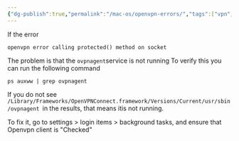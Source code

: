 ```yaml
---
{"dg-publish":true,"permalink":"/mac-os/openvpn-errors/","tags":["vpn","macos"],"noteIcon":"1","created":"2024-01-31T13:37:24.805+01:00","updated":"2024-01-31T14:54:38.123+01:00"}
---
```



If the error 
```
openvpn error calling protected() method on socket
```

The problem is that the `ovpnagent`service is not running
To verify this you can run the following command 
```
ps auxww | grep ovpnagent
```
If you do not see `/Library/Frameworks/OpenVPNConnect.framework/Versions/Current/usr/sbin/ovpnagent `in the results, that means itis not running.

To fix it, go to settings > login items > background tasks, and ensure that Openvpn client is "Checked" 